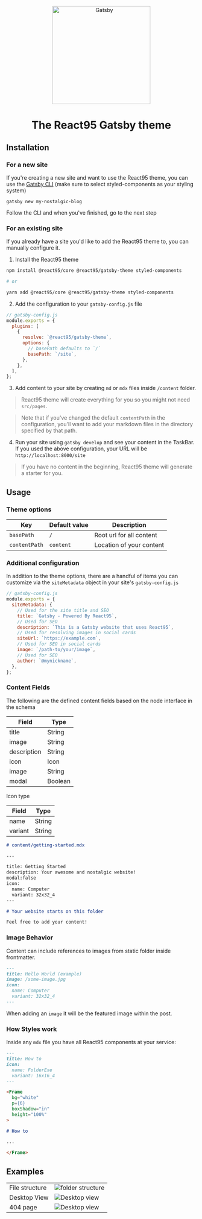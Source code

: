 <p align="center">
  <a href="https://www.gatsbyjs.com">
    <img alt="Gatsby" src="./React95-Gatsby.png" width="260" />
  </a>
</p>

<h1 align="center">
  The React95 Gatsby theme
</h1>

## Installation

### For a new site

If you're creating a new site and want to use the React95 theme, you can use the [Gatsby CLI](https://www.gatsbyjs.com/docs/reference/gatsby-cli/#new) (make sure to select styled-components as your styling system)

```shell
gatsby new my-nostalgic-blog
```

Follow the CLI and when you've finished, go to the next step

### For an existing site

If you already have a site you'd like to add the React95 theme to, you can manually configure it.

1. Install the React95 theme

```bash
npm install @react95/core @react95/gatsby-theme styled-components

# or

yarn add @react95/core @react95/gatsby-theme styled-components
```

2. Add the configuration to your `gatsby-config.js` file

```js
// gatsby-config.js
module.exports = {
  plugins: [
    {
      resolve: `@react95/gatsby-theme`,
      options: {
        // basePath defaults to `/`
        basePath: `/site`,
      },
    },
  ],
};
```

3. Add content to your site by creating `md` or `mdx` files inside `/content` folder.

> React95 theme will create everything for you so you might not need `src/pages`.

> Note that if you've changed the default `contentPath` in the configuration, you'll want to add your markdown files in the directory specified by that path.

4. Run your site using `gatsby develop` and see your content in the TaskBar. If you used the above configuration, your URL will be `http://localhost:8000/site`

> If you have no content in the beginning, React95 theme will generate a starter for you.

## Usage

### Theme options

| Key           | Default value | Description              |
| ------------- | ------------- | ------------------------ |
| `basePath`    | `/`           | Root url for all content |
| `contentPath` | `content`     | Location of your content |

### Additional configuration

In addition to the theme options, there are a handful of items you can customize via the `siteMetadata` object in your site's `gatsby-config.js`

```js
// gatsby-config.js
module.exports = {
  siteMetadata: {
    // Used for the site title and SEO
    title: `Gatsby - Powered By React95`,
    // Used for SEO
    description: `This is a Gatsby website that uses React95`,
    // Used for resolving images in social cards
    siteUrl: `https://example.com`,
    // Used for SEO in social cards
    image: `/path-to/your/image`,
    // Used for SEO
    author: `@mynickname`,
  },
};
```

### Content Fields

The following are the defined content fields based on the node interface in the schema

| Field       | Type    |
| ----------- | ------- |
| title       | String  |
| image       | String  |
| description | String  |
| icon        | Icon    |
| image       | String  |
| modal       | Boolean |

Icon type

| Field   | Type   |
| ------- | ------ |
| name    | String |
| variant | String |

```md
# content/getting-started.mdx

---

title: Getting Started
description: Your awesome and nostalgic website!
modal:false
icon:
  name: Computer
  variant: 32x32_4
---

# Your website starts on this folder

Feel free to add your content!
```

### Image Behavior

Content can include references to images from static folder inside frontmatter.

```md
---
title: Hello World (example)
image: /some-image.jpg
icon:
  name: Computer
  variant: 32x32_4
---
```

When adding an `image` it will be the featured image within the post.

### How Styles work

Inside any `mdx` file you have all React95 components at your service:

```md
---
title: How to
icon:
  name: FolderExe
  variant: 16x16_4
---

<Frame
  bg="white"
  p={6}
  boxShadow="in"
  height="100%"
>

# How to

...

</Frame>
```

## Examples

<table>
  <tr>
    <td>
      File structure
    </td>
    <td>
      <img alt="folder structure" src="./screenshots/file-structure.png" />
    </td>
  </tr>
  <tr>
    <td>
      Desktop View
    </td>
    <td>
      <img alt="Desktop view" src="./screenshots/desktop-view.png" />
    </td>
  </tr>
  <tr>
    <td>
      404 page
    </td>
    <td>
      <img alt="Desktop view" src="./screenshots/404.png" />
    </td>
  </tr>
</table>
